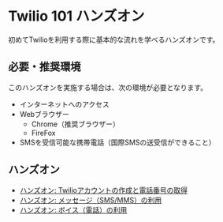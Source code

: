# Twilio 101 ハンズオン
初めてTwilioを利用する際に基本的な流れを学べるハンズオンです。

## 必要・推奨環境
このハンズオンを実施する場合は、次の環境が必要となります。
- インターネットへのアクセス
- Webブラウザー
    - Chrome（推奨ブラウザー）
    - FireFox
- SMSを受信可能な携帯電話（国際SMSの送受信ができること）

## ハンズオン

- [ハンズオン: Twilioアカウントの作成と電話番号の取得](./docs/01-Twilio-Phone-Number/01-00-Overview.md)
- [ハンズオン: メッセージ（SMS/MMS）の利用](./docs/02-Twilio-SMS/02-00-Overview.md)
- [ハンズオン: ボイス（電話）の利用](./docs/03-Twilio-Voice/03-00-Overview.md)



